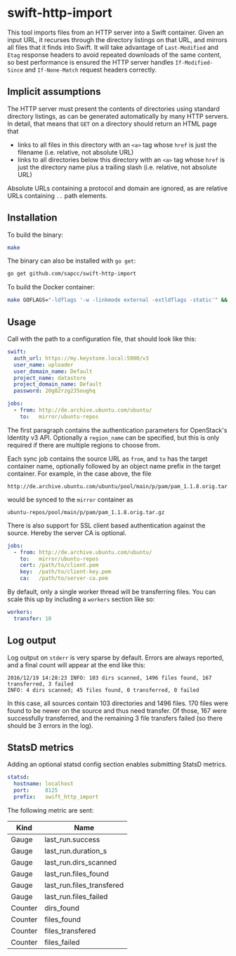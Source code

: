 # swift-http-import

This tool imports files from an HTTP server into a Swift container. Given an input URL, it recurses through the directory
listings on that URL, and mirrors all files that it finds into Swift. It will take advantage of `Last-Modified` and
`Etag` response headers to avoid repeated downloads of the same content, so best performance is ensured the HTTP server
handles `If-Modified-Since` and `If-None-Match` request headers correctly.

## Implicit assumptions

The HTTP server must present the contents of directories using standard directory listings, as can be generated
automatically by many HTTP servers. In detail, that means that `GET` on a directory should return an HTML page that

- links to all files in this directory with an `<a>` tag whose `href` is just the filename (i.e. relative, not absolute URL)
- links to all directories below this directory with an `<a>` tag whose `href` is just the directory name plus
  a trailing slash (i.e. relative, not absolute URL)

Absolute URLs containing a protocol and domain are ignored, as are relative URLs containing `..` path elements.

## Installation

To build the binary:

```bash
make
```

The binary can also be installed with `go get`:
```bash
go get github.com/sapcc/swift-http-import
```

To build the Docker container:

```bash
make GOFLAGS="-ldflags '-w -linkmode external -extldflags -static'" && docker build .
```

## Usage

Call with the path to a configuration file, that should look like this:

```yaml
swift:
  auth_url: https://my.keystone.local:5000/v3
  user_name: uploader
  user_domain_name: Default
  project_name: datastore
  project_domain_name: Default
  password: 20g82rzg235oughq

jobs:
  - from: http://de.archive.ubuntu.com/ubuntu/
    to:   mirror/ubuntu-repos
```

The first paragraph contains the authentication parameters for OpenStack's Identity v3 API. Optionally a `region_name`
can be specified, but this is only required if there are multiple regions to choose from.

Each sync job contains the source URL as `from`, and `to` has the target container name, optionally followed by an 
object name prefix in the target container. For example, in the case above, the file

```
http://de.archive.ubuntu.com/ubuntu/pool/main/p/pam/pam_1.1.8.orig.tar.gz
```

would be synced to the `mirror` container as

```
ubuntu-repos/pool/main/p/pam/pam_1.1.8.orig.tar.gz
```

There is also support for SSL client based authentication against the source. Hereby the server CA is optional.
```yaml
jobs:
  - from: http://de.archive.ubuntu.com/ubuntu/
    to:   mirror/ubuntu-repos
    cert: /path/to/client.pem
    key:  /path/to/client-key.pem
    ca:   /path/to/server-ca.pem
```

By default, only a single worker thread will be transferring files. You can scale this up by including a `workers` section like so:

```yaml
workers:
  transfer: 10
```

## Log output

Log output on `stderr` is very sparse by default. Errors are always reported, and a final count will appear at the end like this:

```
2016/12/19 14:28:23 INFO: 103 dirs scanned, 1496 files found, 167 transferred, 3 failed
INFO: 4 dirs scanned; 45 files found, 0 transferred, 0 failed
```

In this case, all sources contain 103 directories and 1496 files. 170 files were found to be newer on the source and
thus need transfer. Of those, 167 were successfully transferred, and the remaining 3 file transfers failed (so there
should be 3 errors in the log).

## StatsD metrics

Adding an optional statsd config section enables submitting StatsD metrics.
```yaml
statsd:
  hostname: localhost
  port:     8125
  prefix:   swift_http_import
```

The following metric are sent:

| Kind    | Name                      |
| ------- | ------------------------- |
| Gauge   | last_run.success          |
| Gauge   | last_run.duration_s       |
| Gauge   | last_run.dirs_scanned     |
| Gauge   | last_run.files_found      |
| Gauge   | last_run.files_transfered |
| Gauge   | last_run.files_failed     |
| Counter | dirs_found                |
| Counter | files_found               |
| Counter | files_transfered          |
| Counter | files_failed              |

